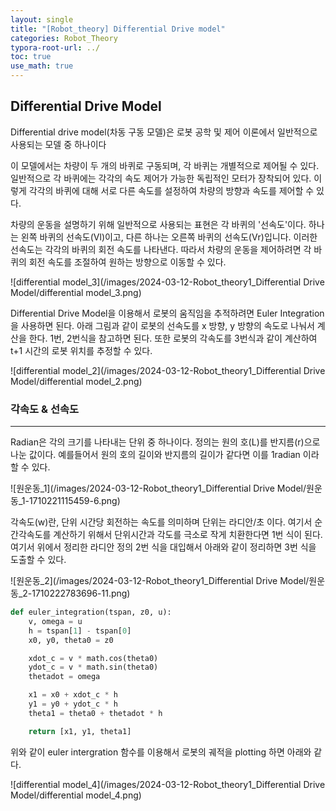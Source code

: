```yaml
---
layout: single
title: "[Robot_theory] Differential Drive model" 
categories: Robot_Theory
typora-root-url: ../
toc: true
use_math: true
---
```



## Differential Drive Model

Differential drive model(차동 구동 모델)은 로봇 공학 및 제어 이론에서 일반적으로 사용되는 모델 중 하나이다

이 모델에서는 차량이 두 개의 바퀴로 구동되며, 각 바퀴는 개별적으로 제어될 수 있다. 일반적으로 각 바퀴에는 각각의 속도 제어가 가능한 독립적인 모터가 장착되어 있다. 이렇게 각각의 바퀴에 대해 서로 다른 속도를 설정하여 차량의 방향과 속도를 제어할 수 있다. 

차량의 운동을 설명하기 위해 일반적으로 사용되는 표현은 각 바퀴의 '선속도'이다. 하나는 왼쪽 바퀴의 선속도(Vl)이고, 다른 하나는 오른쪽 바퀴의 선속도(Vr)입니다. 이러한 선속도는 각각의 바퀴의 회전 속도를 나타낸다. 따라서 차량의 운동을 제어하려면 각 바퀴의 회전 속도를 조절하여 원하는 방향으로 이동할 수 있다.

![differential model_3](/images/2024-03-12-Robot_theory1_Differential Drive Model/differential model_3.png)

Differential Drive Model을 이용해서 로봇의 움직임을 추적하려면 Euler Integration을 사용하면 된다. 아래 그림과 같이 로봇의 선속도를  x 방향, y 방향의 속도로 나눠서 계산을 한다. 1번, 2번식을 참고하면 된다. 또한 로봇의 각속도를 3번식과 같이 계산하여 t+1 시간의 로봇 위치를 추정할 수 있다. 

![differential model_2](/images/2024-03-12-Robot_theory1_Differential Drive Model/differential model_2.png)





### 각속도 & 선속도

---

Radian은 각의 크기를 나타내는 단위 중 하나이다. 정의는 원의 호(L)를 반지름(r)으로 나눈 값이다. 예를들어서 원의 호의 길이와 반지름의 길이가 같다면 이를 1radian 이라 할 수 있다. 

![원운동_1](/images/2024-03-12-Robot_theory1_Differential Drive Model/원운동_1-1710221115459-6.png)

각속도(w)란, 단위 시간당 회전하는 속도를 의미하며 단위는 라디안/초 이다.  여기서 순간각속도를  계산하기 위해서 단위시간과 각도를 극소로 작게 치환한다면 1번 식이 된다.  여기서 위에서 정리한 라디안 정의 2번 식을 대입해서 아래와 같이 정리하면 3번 식을 도출할 수 있다. 



![원운동_2](/images/2024-03-12-Robot_theory1_Differential Drive Model/원운동_2-1710222783696-11.png)



```python
def euler_integration(tspan, z0, u):
    v, omega = u
    h = tspan[1] - tspan[0]
    x0, y0, theta0 = z0

    xdot_c = v * math.cos(theta0)
    ydot_c = v * math.sin(theta0)
    thetadot = omega

    x1 = x0 + xdot_c * h
    y1 = y0 + ydot_c * h
    theta1 = theta0 + thetadot * h

    return [x1, y1, theta1]

```



위와 같이 euler intergration  함수를 이용해서 로봇의 궤적을 plotting 하면 아래와 같다. 

![differential model_4](/images/2024-03-12-Robot_theory1_Differential Drive Model/differential model_4.png)





